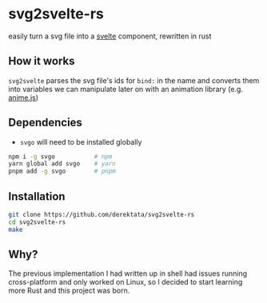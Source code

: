 # svg2svelte-rs

easily turn a svg file into a [svelte] component, rewritten in rust

## How it works

`svg2svelte` parses the svg file's ids for `bind:` in the name and converts them into variables we can manipulate later on with an animation library (e.g. [anime.js])

## Dependencies

+ `svgo` will need to be installed globally

```bash
npm i -g svgo           # npm
yarn global add svgo    # yarn
pnpm add -g svgo        # pnpm
```

## Installation

```bash
git clone https://github.com/derektata/svg2svelte-rs
cd svg2svelte-rs
make
```

## Why?

The previous implementation I had written up in shell had issues running cross-platform and only worked on Linux, so I decided to start learning more Rust and this project was born.

[svelte]:https://svelte.dev/
[anime.js]:https://animejs.com/
